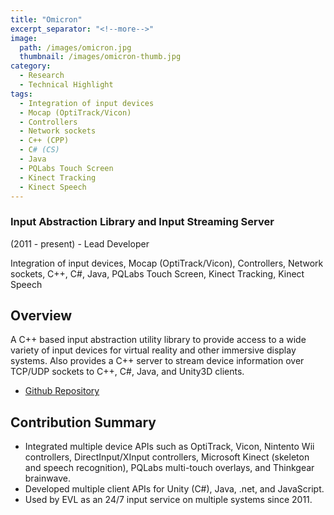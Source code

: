 ```yaml
---
title: "Omicron"
excerpt_separator: "<!--more-->"
image:
  path: /images/omicron.jpg
  thumbnail: /images/omicron-thumb.jpg
category:
  - Research
  - Technical Highlight
tags:
  - Integration of input devices
  - Mocap (OptiTrack/Vicon)
  - Controllers
  - Network sockets
  - C++ (CPP)
  - C# (CS)
  - Java
  - PQLabs Touch Screen
  - Kinect Tracking
  - Kinect Speech
---
```

### Input Abstraction Library and Input Streaming Server

(2011 - present) - Lead Developer

Integration of input devices, Mocap (OptiTrack/Vicon), Controllers, Network sockets, C++, C#, Java, PQLabs Touch Screen, Kinect Tracking, Kinect Speech

<!--more--> 

## Overview
A C++ based input abstraction utility library to provide access to a wide variety of input devices for virtual reality and other immersive display systems. Also provides a C++ server to stream device information over TCP/UDP sockets to C++, C#, Java, and Unity3D clients.


  * [Github Repository](https://github.com/uic-evl/omicron)
  
## Contribution Summary
  * Integrated multiple device APIs such as OptiTrack, Vicon, Nintento Wii controllers, DirectInput/XInput controllers, Microsoft Kinect (skeleton and speech recognition), PQLabs multi-touch overlays, and Thinkgear brainwave.
  * Developed multiple client APIs for Unity (C#), Java, .net, and JavaScript.
  * Used by EVL as an 24/7 input service on multiple systems since 2011.
